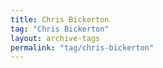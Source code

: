 ```yaml
---
title: Chris Bickerton
tag: "Chris Bickerton"
layout: archive-tags
permalink: "tag/chris-bickerton"
---
```

